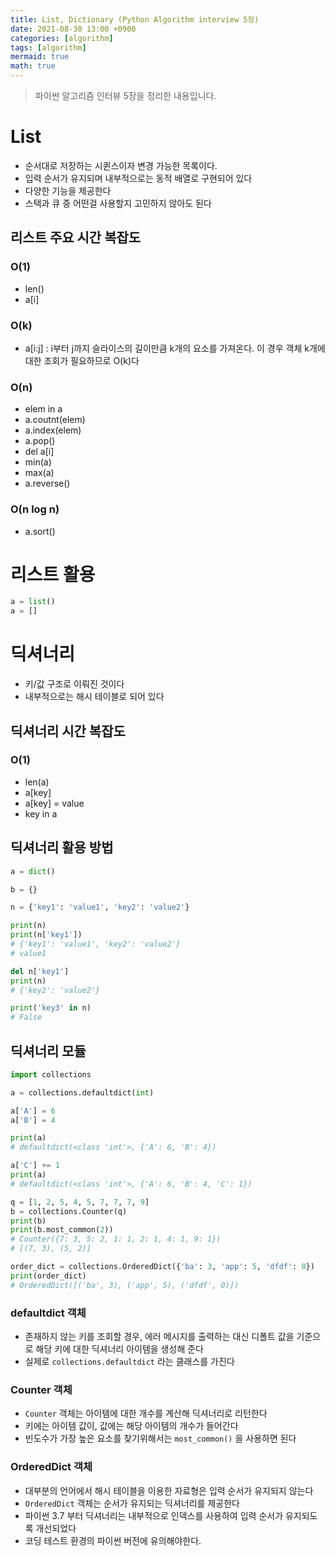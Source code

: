 ```yaml
---
title: List, Dictionary (Python Algorithm interview 5장)
date: 2021-08-30 13:00 +0900
categories: [algorithm]
tags: [algorithm]
mermaid: true
math: true
---
```


> 파이썬 알고리즘 인터뷰 5장을 정리한 내용입니다.

# List

- 순서대로 저장하는 시퀸스이자 변경 가능한 목록이다.
- 입력 순서가 유지되며 내부적으로는 동적 배열로 구현되어 있다
- 다양한 기능을 제공한다
- 스택과 큐 중 어떤걸 사용할지 고민하지 않아도 된다

## 리스트 주요 시간 복잡도

### O(1)

- len()
- a[i]

### O(k)

- a[i:j] : i부터 j까지 슬라이스의 길이만큼 k개의 요소를 가져온다. 이 경우 객체 k개에 대한 조회가 필요하므로 O(k)다

### O(n)

- elem in a
- a.coutnt(elem)
- a.index(elem)
- a.pop()
- del a[i]
- min(a)
- max(a)
- a.reverse()

### O(n log n)

- a.sort()

# 리스트 활용

```python
a = list()
a = []
```

# 딕셔너리

- 키/값 구조로 이뤄진 것이다
- 내부적으로는 해시 테이블로 되어 있다

## 딕셔너리 시간 복잡도

### O(1)

- len(a)
- a[key]
- a[key] = value
- key in a

## 딕셔너리 활용 방법

```python
a = dict()

b = {}

n = {'key1': 'value1', 'key2': 'value2'}

print(n)
print(n['key1'])
# {'key1': 'value1', 'key2': 'value2'}
# value1

del n['key1']
print(n)
# {'key2': 'value2'}

print('key3' in n)
# False
```

## 딕셔너리 모듈

```python
import collections

a = collections.defaultdict(int)

a['A'] = 6
a['B'] = 4

print(a)
# defaultdict(<class 'int'>, {'A': 6, 'B': 4})

a['C'] += 1
print(a)
# defaultdict(<class 'int'>, {'A': 6, 'B': 4, 'C': 1})

q = [1, 2, 5, 4, 5, 7, 7, 7, 9]
b = collections.Counter(q)
print(b)
print(b.most_common(2))
# Counter({7: 3, 5: 2, 1: 1, 2: 1, 4: 1, 9: 1})
# [(7, 3), (5, 2)]

order_dict = collections.OrderedDict({'ba': 3, 'app': 5, 'dfdf': 0})
print(order_dict)
# OrderedDict([('ba', 3), ('app', 5), ('dfdf', 0)])
```

### defaultdict 객체

- 존재하지 않는 키를 조회할 경우, 에러 메시지를 출력하는 대신 디폴트 값을 기준으로 해당 키에 대한 딕셔너리 아이템을 생성해 준다
- 실제로 `collections.defaultdict` 라는 클래스를 가진다

### Counter 객체

- `Counter` 객체는 아이템에 대한 개수를 계산해 딕셔너리로 리턴한다
- 키에는 아이템 값이, 값에는 해당 아이템의 개수가 들어간다
- 빈도수가 가장 높은 요소를 찾기위해서는 `most_common()` 을 사용하면 된다

### OrderedDict 객체

- 대부분의 언어에서 해시 테이블을 이용한 자료형은 입력 순서가 유지되지 않는다
- `OrderedDict` 객체는 순서가 유지되는 딕셔너리를 제공한다
- 파이썬 3.7 부터 딕셔너리는 내부적으로 인덱스를 사용하여 입력 순서가 유지되도록 개선되었다
- 코딩 테스트 환경의 파이썬 버전에 유의해야한다.
